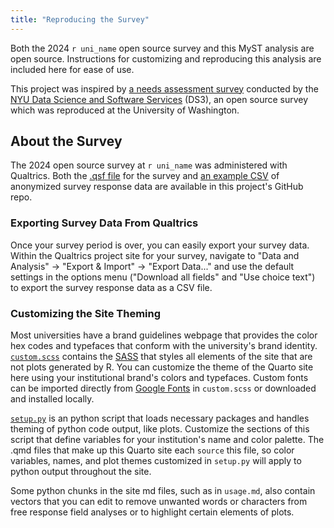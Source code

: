 ```yaml
---
title: "Reproducing the Survey"
---
```



Both the 2024 `r uni_name` open source survey and this MyST analysis are open source. Instructions for customizing and reproducing this analysis are included here for ease of use.

This project was inspired by [a needs assessment survey](https://github.com/ds3-nyu/Needs-Assessment-Survey) conducted by the [NYU Data Science and Software Services](https://cds.nyu.edu/ds3/) (DS3), an open source survey which was reproduced at the University of Washington.

## About the Survey

The 2024 open source survey at `r uni_name` was administered with Qualtrics. Both the [.qsf file](https://github.com/UW-Madison-DSI/open_source_survey_results/blob/main/Open_Source_Program_Office_Survey.qsf) for the survey and [an example CSV](https://github.com/UW-Madison-DSI/open_source_survey_results/blob/main/data/survey_data.csv) of anonymized survey response data are available in this project's GitHub repo.

### Exporting Survey Data From Qualtrics
Once your survey period is over, you can easily export your survey data. Within the Qualtrics project site for your survey, navigate to "Data and Analysis" $\rightarrow$ "Export & Import" $\rightarrow$ "Export Data..." and use the default settings in the options menu ("Download all fields" and "Use choice text") to export the survey response data as a CSV file.


### Customizing the Site Theming

Most universities have a brand guidelines webpage that provides the color hex codes and typefaces that conform with the university's brand identity. [`custom.scss`](https://github.com/UW-Madison-DSI/open_source_survey_results/blob/main/custom.scss) contains the [SASS](https://sass-lang.com/) that styles all elements of the site that are not plots generated by R. You can customize the theme of the Quarto site here using your institutional brand's colors and typefaces. Custom fonts can be imported directly from [Google Fonts](https://fonts.google.com/) in `custom.scss` or downloaded and installed locally.

[`setup.py`](https://github.com/UW-Madison-DSI/open_source_survey_results_myst/blob/main/setup.py) is an python script that loads necessary packages and handles theming of python code output, like plots. Customize the sections of this script that define variables for your institution's name and color palette. The .qmd files that make up this Quarto site each `source` this file, so color variables, names, and plot themes customized in `setup.py` will apply to python output throughout the site.

Some python chunks in the site md files, such as in `usage.md`, also contain vectors that you can edit to remove unwanted words or characters from free response field analyses or to highlight certain elements of plots.